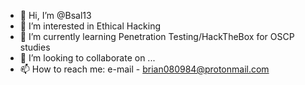 - 👋 Hi, I’m @Bsal13
- 👀 I’m interested in Ethical Hacking
- 🌱 I’m currently learning Penetration Testing/HackTheBox for OSCP studies
- 💞️ I’m looking to collaborate on ...
- 📫 How to reach me: e-mail - brian080984@protonmail.com

<!---
Bsal13/Bsal13 is a ✨ special ✨ repository because its `README.md` (this file) appears on your GitHub profile.
You can click the Preview link to take a look at your changes.
--->
